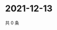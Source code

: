 # 2021-12-13

共 0 条

<!-- BEGIN WEIBO -->
<!-- 最后更新时间 Mon Dec 13 2021 21:21:37 GMT+0800 (China Standard Time) -->

<!-- END WEIBO -->
